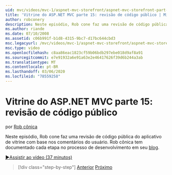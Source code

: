 ```yaml
---
uid: mvc/videos/mvc-1/aspnet-mvc-storefront/aspnet-mvc-storefront-part-15-public-code-review
title: 'Vitrine do ASP.NET MVC parte 15: revisão de código público | Microsoft Docs'
author: robconery
description: Neste episódio, Rob cone faz uma revisão de código pública do aplicativo de vitrine com base nos comentários do usuário. Rob cônica tem documentado cada etapa no desenvolvimento...
ms.author: riande
ms.date: 07/10/2008
ms.assetid: c06b991f-b1d8-4315-9bc7-d17bc644cbd3
msc.legacyurl: /mvc/videos/mvc-1/aspnet-mvc-storefront/aspnet-mvc-storefront-part-15-public-code-review
msc.type: video
ms.openlocfilehash: c8aa86eac1823cf59b06bdb297ebe018d9af8a91
ms.sourcegitcommit: e7e91932a6e91a63e2e46417626f39d6b244a3ab
ms.translationtype: MT
ms.contentlocale: pt-BR
ms.lasthandoff: 03/06/2020
ms.locfileid: "78559258"
---
```

# <a name="aspnet-mvc-storefront-part-15-public-code-review"></a>Vitrine do ASP.NET MVC parte 15: revisão de código público

por [Rob cônica](https://github.com/robconery)

Neste episódio, Rob cone faz uma revisão de código pública do aplicativo de vitrine com base nos comentários do usuário. Rob cônica tem documentado cada etapa no processo de desenvolvimento em seu [blog](http://blog.wekeroad.com/mvc-storefront/mvcstore-part-15/).

[&#9654;Assistir ao vídeo (37 minutos)](https://channel9.msdn.com/Blogs/ASP-NET-Site-Videos/aspnet-mvc-storefront-part-15-public-code-review)

> [!div class="step-by-step"]
> [Anterior](aspnet-mvc-storefront-part-14-rich-client-interaction.md)
> [Próximo](aspnet-mvc-storefront-part-16-membership-redo-with-openid.md)
